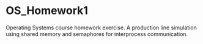 # OS_Homework1
Operating Systems course homework exercise. A production line simulation using shared memory and semaphores for interprocess communication.

